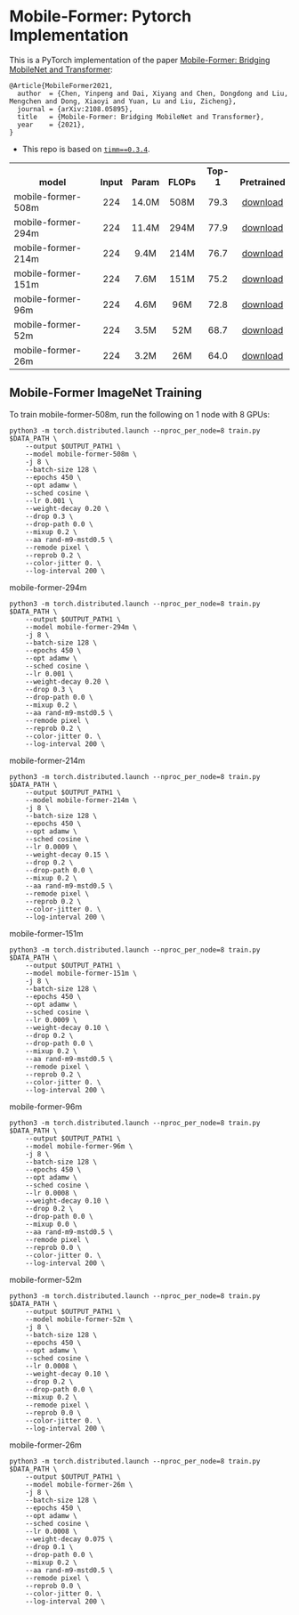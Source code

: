 # Mobile-Former: Pytorch Implementation

This is a PyTorch implementation of the paper [Mobile-Former: Bridging MobileNet and Transformer](https://arxiv.org/abs/2108.05895):
```
@Article{MobileFormer2021,
  author  = {Chen, Yinpeng and Dai, Xiyang and Chen, Dongdong and Liu, Mengchen and Dong, Xiaoyi and Yuan, Lu and Liu, Zicheng},
  journal = {arXiv:2108.05895},
  title   = {Mobile-Former: Bridging MobileNet and Transformer},
  year    = {2021},
}
```

* This repo is based on [`timm==0.3.4`](https://github.com/rwightman/pytorch-image-models).

<table><tbody>
<!-- START TABLE -->
<!-- TABLE HEADER -->
<th valign="bottom">model</th>
<th valign="bottom">Input</th>
<th valign="bottom">Param</th>
<th valign="bottom">FLOPs</th>
<th valign="bottom">Top-1</th>
<th valign="bottom">Pretrained</th>
<!-- TABLE BODY -->
<tr><td align="left">mobile-former-508m</td>
<td align="center">224</td>
<td align="center">14.0M</td>
<td align="center">508M</td>
<td align="center">79.3</td>
<td align="center"><a href="https://drive.google.com/file/d/1bqLIcpbCaxK-Eb4wcxk0iJpFJ1nXfGuF/view?usp=sharing">download</a></td>
</tr>
<tr><td align="left">mobile-former-294m</td>
<td align="center">224</td>
<td align="center">11.4M</td>
<td align="center">294M</td>
<td align="center">77.9</td>
<td align="center"><a href="https://drive.google.com/file/d/1JBSM7NJ60fN9TgT5sMnbhmbZwrzcBd0r/view?usp=sharing">download</a></td>
</tr>
<tr><td align="left">mobile-former-214m</td>
<td align="center">224</td>
<td align="center">9.4M</td>
<td align="center">214M</td>
<td align="center">76.7</td>
<td align="center"><a href="https://drive.google.com/file/d/13MOjdIMMBJgqyq_ld-grRhBBHOFU5Ggd/view?usp=sharing">download</a></td>
</tr>
<tr><td align="left">mobile-former-151m</td>
<td align="center">224</td>
<td align="center">7.6M</td>
<td align="center">151M</td>
<td align="center">75.2</td>
<td align="center"><a href="https://drive.google.com/file/d/1w4QO-zhJ8QI1zGu7iOZ7lXxYJ5G1VXdF/view?usp=sharing">download</a></td>
</tr>
<tr><td align="left">mobile-former-96m</td>
<td align="center">224</td>
<td align="center">4.6M</td>
<td align="center">96M</td>
<td align="center">72.8</td>
<td align="center"><a href="https://drive.google.com/file/d/1kMbRceswujtliCHKr-nxMFsrkvBrEfrW/view?usp=sharing">download</a></td>
</tr>
<tr><td align="left">mobile-former-52m</td>
<td align="center">224</td>
<td align="center">3.5M</td>
<td align="center">52M</td>
<td align="center">68.7</td>
<td align="center"><a href="https://drive.google.com/file/d/1ekq_FPl57gjIlYX16Ll0nBuEyB0pjgGt/view?usp=sharing">download</a></td>
</tr>
<tr><td align="left">mobile-former-26m</td>
<td align="center">224</td>
<td align="center">3.2M</td>
<td align="center">26M</td>
<td align="center">64.0</td>
<td align="center"><a href="https://drive.google.com/file/d/15uWYzx2VWWUjacZQHB56vOHzKxQDlp5O/view?usp=sharing">download</a></td>
</tr>
</tbody></table>

## Mobile-Former ImageNet Training

To train mobile-former-508m, run the following on 1 node with 8 GPUs:
```
python3 -m torch.distributed.launch --nproc_per_node=8 train.py $DATA_PATH \
    --output $OUTPUT_PATH1 \
    --model mobile-former-508m \
    -j 8 \
    --batch-size 128 \
    --epochs 450 \
    --opt adamw \
    --sched cosine \
    --lr 0.001 \
    --weight-decay 0.20 \
    --drop 0.3 \
    --drop-path 0.0 \
    --mixup 0.2 \
    --aa rand-m9-mstd0.5 \
    --remode pixel \
    --reprob 0.2 \
    --color-jitter 0. \
    --log-interval 200 \
```

mobile-former-294m
```
python3 -m torch.distributed.launch --nproc_per_node=8 train.py $DATA_PATH \
    --output $OUTPUT_PATH1 \
    --model mobile-former-294m \
    -j 8 \
    --batch-size 128 \
    --epochs 450 \
    --opt adamw \
    --sched cosine \
    --lr 0.001 \
    --weight-decay 0.20 \
    --drop 0.3 \
    --drop-path 0.0 \
    --mixup 0.2 \
    --aa rand-m9-mstd0.5 \
    --remode pixel \
    --reprob 0.2 \
    --color-jitter 0. \
    --log-interval 200 \
```
mobile-former-214m
```
python3 -m torch.distributed.launch --nproc_per_node=8 train.py $DATA_PATH \
    --output $OUTPUT_PATH1 \
    --model mobile-former-214m \
    -j 8 \
    --batch-size 128 \
    --epochs 450 \
    --opt adamw \
    --sched cosine \
    --lr 0.0009 \
    --weight-decay 0.15 \
    --drop 0.2 \
    --drop-path 0.0 \
    --mixup 0.2 \
    --aa rand-m9-mstd0.5 \
    --remode pixel \
    --reprob 0.2 \
    --color-jitter 0. \
    --log-interval 200 \
```

mobile-former-151m
```
python3 -m torch.distributed.launch --nproc_per_node=8 train.py $DATA_PATH \
    --output $OUTPUT_PATH1 \
    --model mobile-former-151m \
    -j 8 \
    --batch-size 128 \
    --epochs 450 \
    --opt adamw \
    --sched cosine \
    --lr 0.0009 \
    --weight-decay 0.10 \
    --drop 0.2 \
    --drop-path 0.0 \
    --mixup 0.2 \
    --aa rand-m9-mstd0.5 \
    --remode pixel \
    --reprob 0.2 \
    --color-jitter 0. \
    --log-interval 200 \
```

mobile-former-96m
```
python3 -m torch.distributed.launch --nproc_per_node=8 train.py $DATA_PATH \
    --output $OUTPUT_PATH1 \
    --model mobile-former-96m \
    -j 8 \
    --batch-size 128 \
    --epochs 450 \
    --opt adamw \
    --sched cosine \
    --lr 0.0008 \
    --weight-decay 0.10 \
    --drop 0.2 \
    --drop-path 0.0 \
    --mixup 0.0 \
    --aa rand-m9-mstd0.5 \
    --remode pixel \
    --reprob 0.0 \
    --color-jitter 0. \
    --log-interval 200 \
```

mobile-former-52m
```
python3 -m torch.distributed.launch --nproc_per_node=8 train.py $DATA_PATH \
    --output $OUTPUT_PATH1 \
    --model mobile-former-52m \
    -j 8 \
    --batch-size 128 \
    --epochs 450 \
    --opt adamw \
    --sched cosine \
    --lr 0.0008 \
    --weight-decay 0.10 \
    --drop 0.2 \
    --drop-path 0.0 \
    --mixup 0.2 \
    --remode pixel \
    --reprob 0.0 \
    --color-jitter 0. \
    --log-interval 200 \
```

mobile-former-26m
```
python3 -m torch.distributed.launch --nproc_per_node=8 train.py $DATA_PATH \
    --output $OUTPUT_PATH1 \
    --model mobile-former-26m \
    -j 8 \
    --batch-size 128 \
    --epochs 450 \
    --opt adamw \
    --sched cosine \
    --lr 0.0008 \
    --weight-decay 0.075 \
    --drop 0.1 \
    --drop-path 0.0 \
    --mixup 0.2 \
    --aa rand-m9-mstd0.5 \
    --remode pixel \
    --reprob 0.0 \
    --color-jitter 0. \
    --log-interval 200 \
```
